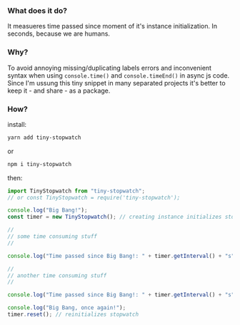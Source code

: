 ### What does it do?

It measueres time passed since moment of it's instance initialization. In seconds, because we are humans.

### Why?

To avoid annoying missing/duplicating labels errors and inconvenient syntax when using `console.time()` and `console.timeEnd()` in async js code. Since I'm ussung this tiny snippet in many separated projects it's better to keep it - and share - as a package.

### How?

install:

```bash
yarn add tiny-stopwatch
```

or

```bash
npm i tiny-stopwatch
```

then:

```javascript
import TinyStopwatch from "tiny-stopwatch";
// or const TinyStopwatch = require('tiny-stopwatch');

console.log("Big Bang!");
const timer = new TinyStopwatch(); // creating instance initializes stopwatch

//
// some time consuming stuff
//

console.log("Time passed since Big Bang!: " + timer.getInterval() + "s");

//
// another time consuming stuff
//

console.log("Time passed since Big Bang!: " + timer.getInterval() + "s");

console.log("Big Bang, once again!");
timer.reset(); // reinitializes stopwatch
```
